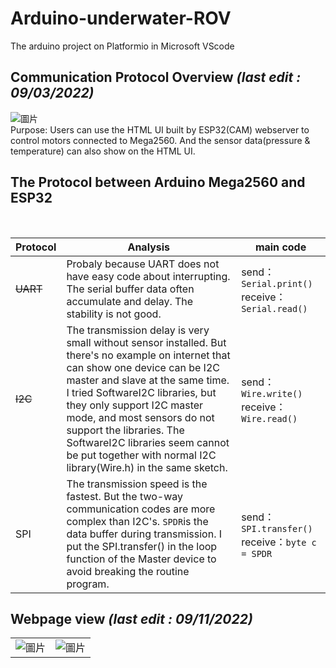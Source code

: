 # Arduino-underwater-ROV
The arduino project on Platformio in Microsoft VScode
<br>
## Communication Protocol Overview <I>(last edit : 09/03/2022)</I>
![圖片](https://user-images.githubusercontent.com/103128273/188257759-3a2d44f8-84d8-4325-b277-ad3f182dfbbf.png)
<br>
Purpose: Users can use the HTML UI built by ESP32(CAM) webserver to control motors connected to Mega2560. And the sensor data(pressure & temperature) can also show on the HTML UI.
<br>
## The Protocol between Arduino Mega2560 and ESP32
<br>
<div align="center">

| Protocol  | Analysis| main code |
| ---------- | -----------| -----------|
| ~~UART~~  | Probaly because UART does not have easy code about interrupting. The serial buffer data often accumulate and delay. The stability is not good. | send：```Serial.print()``` receive：```Serial.read()```|
| ~~I2C~~   | The transmission delay is very small without sensor installed. But there's no example on internet that can show one device can be I2C master and slave at the same time. I tried SoftwareI2C libraries, but they only support I2C master mode, and most sensors do not support the libraries. The SoftwareI2C libraries seem cannot be put together with normal I2C library(Wire.h) in the same sketch.  | send：```Wire.write()``` receive：```Wire.read()```|
| SPI  | The transmission speed is the fastest. But the two-way communication codes are more complex than I2C's. ```SPDR```is the data buffer during transmission. I put the SPI.transfer() in the loop function of the Master device to avoid breaking the routine program. | send：```SPI.transfer()``` receive：```byte c = SPDR```|

</div>

## Webpage view <I>(last edit : 09/11/2022)</I>
|||
| ---------- | -----------|
|![圖片](https://user-images.githubusercontent.com/103128273/189521336-3847824d-d62d-49c0-8e73-c2601d8e757c.png)| ![圖片](https://user-images.githubusercontent.com/103128273/189521429-989b38db-c229-469b-8200-6a71757fda5c.png)|

